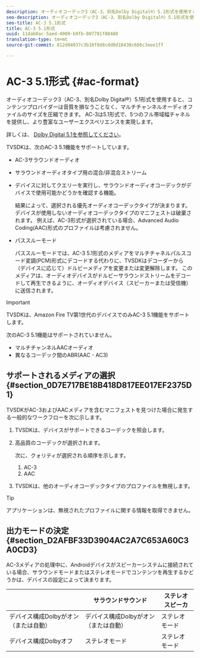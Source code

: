 ```yaml
---
description: オーディオコーデック3（AC-3、別名Dolby Digital®）5.1形式を使用すると、コンテンツプロバイダーは音質を損なうことなく、マルチチャンネルオーディオファイルのサイズを圧縮できます。 AC-3は5.1形式で、5つのフル帯域幅チャネルを提供し、より豊富なユーザーエクスペリエンスを実現します。
seo-description: オーディオコーデック3（AC-3、別名Dolby Digital®）5.1形式を使用すると、コンテンツプロバイダーは音質を損なうことなく、マルチチャンネルオーディオファイルのサイズを圧縮できます。 AC-3は5.1形式で、5つのフル帯域幅チャネルを提供し、より豊富なユーザーエクスペリエンスを実現します。
seo-title: AC-3 5.1形式
title: AC-3 5.1形式
uuid: 11dab0ac-5aed-4909-b9fb-807781f88480
translation-type: tm+mt
source-git-commit: 812d04037c3b18f8d8cdd0d18430c686c3eee1ff

---
```



# AC-3 5.1形式 {#ac-format}

オーディオコーデック3（AC-3、別名Dolby Digital®）5.1形式を使用すると、コンテンツプロバイダーは音質を損なうことなく、マルチチャンネルオーディオファイルのサイズを圧縮できます。 AC-3は5.1形式で、5つのフル帯域幅チャネルを提供し、より豊富なユーザーエクスペリエンスを実現します。

詳しくは、 [Dolby Digital 5.1を参照してください](https://www.dolby.com/us/en/technologies/dolby-digital.html)。

TVSDKは、次のAC-3 5.1機能をサポートしています。

* AC-3サラウンドオーディオ
* サラウンドオーディオタイプ用の混合/非混合ストリーム
* デバイスに対してクエリーを実行し、サラウンドオーディオコーデックがデバイスで使用可能かどうかを確認する機能。

   結果によって、選択される優先オーディオコーデックタイプが決まります。 デバイスが使用しないオーディオコーデックタイプのマニフェストは破棄されます。 例えば、AC-3形式が選択されている場合、Advanced Audio Coding(AAC)形式のプロファイルは考慮されません。
* パススルーモード

   パススルーモードでは、AC-3 5.1形式のメディアをマルチチャネルパルスコード変調(PCM)形式にデコードする代わりに、TVSDKはデコーダーから（デバイスに応じて）ドルビーメディアを変更または変更解除します。 このメディアは、オーディオデバイスがドルビーサラウンドストリームをデコードして再生できるように、オーディオデバイス（スピーカーまたは受信機）に送信されます。

>[!IMPORTANT]
>
>TVSDKは、Amazon Fire TV第1世代のデバイスでのみAC-3 5.1機能をサポートします。

次のAC-3 5.1機能はサポートされていません。

* マルチチャンネルAACオーディオ
* 異なるコーデック間のABR(AAC - AC3)

## サポートされるメディアの選択 {#section_0D7E717BE18B418D817EE017EF2375D1}

TVSDKがAC-3およびAACメディアを含むマニフェストを見つけた場合に発生する一般的なワークフローを次に示します。

1. TVSDKは、デバイスがサポートできるコーデックを照会します。
1. 高品質のコーデックが選択されます。

   次に、クォリティが選択される順序を示します。

   1. AC-3
   1. AAC

1. TVSDKは、他のオーディオコーデックタイプのプロファイルを無視します。

>[!TIP]
>
>アプリケーションは、無視されたプロファイルに関する情報を取得できません。

## 出力モードの決定 {#section_D2AFBF33D3904AC2A7C653A60C3A0CD3}

AC-3メディアの処理中に、Androidデバイスがスピーカーシステムに接続されている場合、サラウンドモードまたはステレオモードでコンテンツを再生するかどうかは、デバイスの設定によって決まります。

|  | サラウンドサウンド | ステレオスピーカ |
|---|---|---|
| デバイス構成Dolbyがオン（または自動） | デバイス構成Dolbyがオン（または自動） | ステレオモード |
| デバイス構成Dolbyオフ | ステレオモード | ステレオモード |

